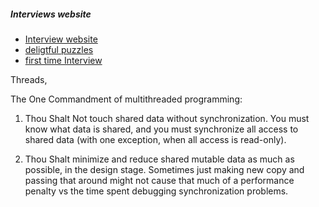##### Interviews website
- [Interview website](http://www.geeksforgeeks.org/)
- [deligtful puzzles](http://gurmeet.net/puzzles/)
- [first time Interview ](http://firstround.com/article/The-anatomy-of-the-perfect-technical-interview-from-a-former-Amazon-VP)


Threads,

The One Commandment of multithreaded programming:
1. Thou Shalt Not touch shared data without synchronization.
You must know what data is shared, and you must synchronize all access to shared data
(with one exception, when all access is read-only).

0. Thou Shalt minimize and reduce shared mutable data as much as possible, in the 
design stage.
Sometimes just making new copy and passing that around might not cause that much of 
a performance penalty vs the time spent debugging synchronization problems.
